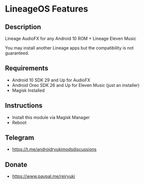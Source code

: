 # **LineageOS Features**

## Description
Lineage AudioFX for any Android 10 ROM + Lineage Eleven Music

You may install another Lineage apps but the compatibility is not guaranteed.

## Requirements
- Android 10 SDK 29 and Up for AudioFX
- Android Oreo SDK 26 and Up for Eleven Music (just an installer)
- Magisk Installed

## Instructions
- Install this module via Magisk Manager
- Reboot

## Telegram
- https://t.me/androidryukimodsdiscussions

## Donate
- https://www.paypal.me/reiryuki
